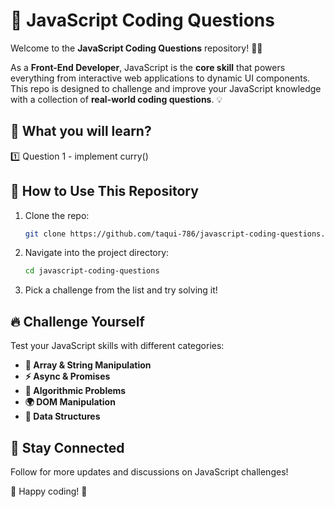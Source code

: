 # 🚀 JavaScript Coding Questions

Welcome to the **JavaScript Coding Questions** repository! 🧠✨

As a **Front-End Developer**, JavaScript is the **core skill** that powers everything from interactive web applications to dynamic UI components. This repo is designed to challenge and improve your JavaScript knowledge with a collection of **real-world coding questions**. 💡

## 🎯 What you will learn?

1️⃣ Question 1 - implement curry()

## 🚀 How to Use This Repository

1. Clone the repo:
   ```sh
   git clone https://github.com/taqui-786/javascript-coding-questions.git
   ```
2. Navigate into the project directory:
   ```sh
   cd javascript-coding-questions
   ```
3. Pick a challenge from the list and try solving it!

## 🔥 Challenge Yourself

Test your JavaScript skills with different categories:

- **🧩 Array & String Manipulation**
- **⚡ Async & Promises**
- **📐 Algorithmic Problems**
- **🌍 DOM Manipulation**
- **🔢 Data Structures**

## 📢 Stay Connected

Follow for more updates and discussions on JavaScript challenges!

📌 Happy coding! 🚀
